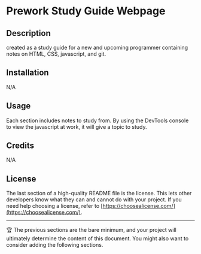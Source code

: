 # Prework Study Guide Webpage

## Description

created as a study guide for a new and upcoming programmer containing notes on HTML, CSS, javascript, and git.

## Installation

N/A

## Usage

Each section includes notes to study from. By using the DevTools console to view the javascript at work, it will give a topic to study.

## Credits

N/A

## License

The last section of a high-quality README file is the license. This lets other developers know what they can and cannot do with your project. If you need help choosing a license, refer to [https://choosealicense.com/](https://choosealicense.com/).

---

🏆 The previous sections are the bare minimum, and your project will ultimately determine the content of this document. You might also want to consider adding the following sections.
